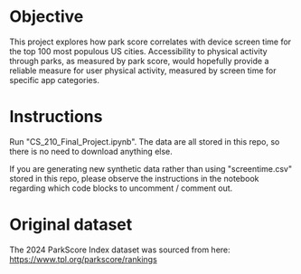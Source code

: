 # Objective

This project explores how park score correlates with device screen time for the top 100 most populous US cities. Accessibility to physical activity through parks, as measured by park score, would hopefully provide a reliable measure for user physical activity, measured by screen time for specific app categories.

# Instructions

Run "CS_210_Final_Project.ipynb". The data are all stored in this repo, so there is no need to download anything else.

If you are generating new synthetic data rather than using "screentime.csv" stored in this repo, please observe the instructions in the notebook regarding which code blocks to uncomment / comment out.

# Original dataset

The 2024 ParkScore Index dataset was sourced from here: https://www.tpl.org/parkscore/rankings
